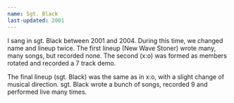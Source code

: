 ```yaml
---
name: Sgt. Black
last-updated: 2001
---
```


I sang in sgt. Black between 2001 and 2004. During this time, we changed name and lineup twice. The first lineup (New Wave Stoner) wrote many, many songs, but recorded none. The second (x:o) was formed as members rotated and recorded a 7 track demo.

The final lineup (sgt. Black) was the same as in x:o, with a slight change of musical direction. sgt. Black wrote a bunch of songs, recorded 9 and performed live many times.